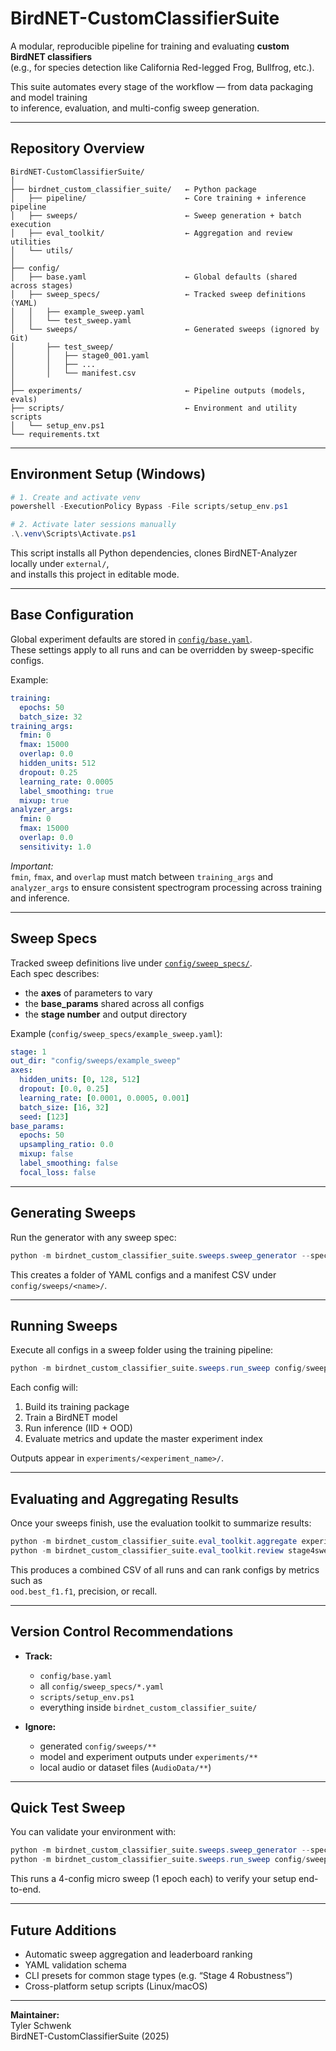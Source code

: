 # BirdNET-CustomClassifierSuite

A modular, reproducible pipeline for training and evaluating **custom BirdNET classifiers**  
(e.g., for species detection like California Red-legged Frog, Bullfrog, etc.).

This suite automates every stage of the workflow — from data packaging and model training  
to inference, evaluation, and multi-config sweep generation.

---

## Repository Overview

```
BirdNET-CustomClassifierSuite/
│
├── birdnet_custom_classifier_suite/   ← Python package
│   ├── pipeline/                      ← Core training + inference pipeline
│   ├── sweeps/                        ← Sweep generation + batch execution
│   ├── eval_toolkit/                  ← Aggregation and review utilities
│   └── utils/
│
├── config/
│   ├── base.yaml                      ← Global defaults (shared across stages)
│   ├── sweep_specs/                   ← Tracked sweep definitions (YAML)
│   │   ├── example_sweep.yaml
│   │   └── test_sweep.yaml
│   └── sweeps/                        ← Generated sweeps (ignored by Git)
│       ├── test_sweep/
│       │   ├── stage0_001.yaml
│       │   ├── ...
│       │   └── manifest.csv
│
├── experiments/                       ← Pipeline outputs (models, evals)
├── scripts/                           ← Environment and utility scripts
│   └── setup_env.ps1
└── requirements.txt
```

---

## Environment Setup (Windows)

```powershell
# 1. Create and activate venv
powershell -ExecutionPolicy Bypass -File scripts/setup_env.ps1

# 2. Activate later sessions manually
.\.venv\Scripts\Activate.ps1
```

This script installs all Python dependencies, clones BirdNET-Analyzer locally under `external/`,  
and installs this project in editable mode.

---

## Base Configuration

Global experiment defaults are stored in [`config/base.yaml`](config/base.yaml).  
These settings apply to all runs and can be overridden by sweep-specific configs.

Example:

```yaml
training:
  epochs: 50
  batch_size: 32
training_args:
  fmin: 0
  fmax: 15000
  overlap: 0.0
  hidden_units: 512
  dropout: 0.25
  learning_rate: 0.0005
  label_smoothing: true
  mixup: true
analyzer_args:
  fmin: 0
  fmax: 15000
  overlap: 0.0
  sensitivity: 1.0
```

*Important:*  
`fmin`, `fmax`, and `overlap` must match between `training_args` and `analyzer_args`
to ensure consistent spectrogram processing across training and inference.

---

## Sweep Specs

Tracked sweep definitions live under [`config/sweep_specs/`](config/sweep_specs/).  
Each spec describes:
- the **axes** of parameters to vary
- the **base_params** shared across all configs
- the **stage number** and output directory

Example (`config/sweep_specs/example_sweep.yaml`):

```yaml
stage: 1
out_dir: "config/sweeps/example_sweep"
axes:
  hidden_units: [0, 128, 512]
  dropout: [0.0, 0.25]
  learning_rate: [0.0001, 0.0005, 0.001]
  batch_size: [16, 32]
  seed: [123]
base_params:
  epochs: 50
  upsampling_ratio: 0.0
  mixup: false
  label_smoothing: false
  focal_loss: false
```

---

## Generating Sweeps

Run the generator with any sweep spec:

```powershell
python -m birdnet_custom_classifier_suite.sweeps.sweep_generator --spec config/sweep_specs/example_sweep.yaml
```

This creates a folder of YAML configs and a manifest CSV under `config/sweeps/<name>/`.

---

## Running Sweeps

Execute all configs in a sweep folder using the training pipeline:

```powershell
python -m birdnet_custom_classifier_suite.sweeps.run_sweep config/sweeps/example_sweep --base-config config/base.yaml --verbose
```

Each config will:
1. Build its training package
2. Train a BirdNET model
3. Run inference (IID + OOD)
4. Evaluate metrics and update the master experiment index

Outputs appear in `experiments/<experiment_name>/`.

---

## Evaluating and Aggregating Results

Once your sweeps finish, use the evaluation toolkit to summarize results:

```powershell
python -m birdnet_custom_classifier_suite.eval_toolkit.aggregate experiments/ --out stage4sweep.csv
python -m birdnet_custom_classifier_suite.eval_toolkit.review stage4sweep.csv
```

This produces a combined CSV of all runs and can rank configs by metrics such as  
`ood.best_f1.f1`, precision, or recall.

---

## Version Control Recommendations

- **Track:**  
  - `config/base.yaml`  
  - all `config/sweep_specs/*.yaml`  
  - `scripts/setup_env.ps1`  
  - everything inside `birdnet_custom_classifier_suite/`

- **Ignore:**  
  - generated `config/sweeps/**`  
  - model and experiment outputs under `experiments/**`  
  - local audio or dataset files (`AudioData/**`)

---

## Quick Test Sweep

You can validate your environment with:

```powershell
python -m birdnet_custom_classifier_suite.sweeps.sweep_generator --spec config/sweep_specs/test_sweep.yaml
python -m birdnet_custom_classifier_suite.sweeps.run_sweep config/sweeps/test_sweep --base-config config/base.yaml --verbose
```

This runs a 4-config micro sweep (1 epoch each) to verify your setup end-to-end.

---

## Future Additions
- Automatic sweep aggregation and leaderboard ranking  
- YAML validation schema  
- CLI presets for common stage types (e.g. “Stage 4 Robustness”)  
- Cross-platform setup scripts (Linux/macOS)

---

**Maintainer:**  
Tyler Schwenk  
BirdNET-CustomClassifierSuite (2025)
